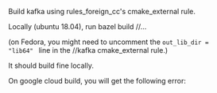 Build kafka using rules_foreign_cc's cmake_external rule.

Locally (ubuntu 18.04), run bazel build //...

(on Fedora, you might need to uncomment the <code>out_lib_dir = "lib64" </code> line in the //kafka cmake_external rule.)

It should build fine locally.


On google cloud build, you will get the following error:


